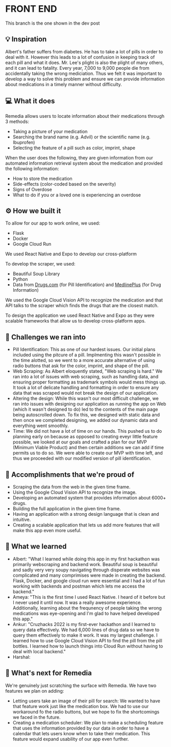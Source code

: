 # FRONT END
This branch is the one shown in the dev post

## 💡 Inspiration
Albert's father suffers from diabetes. He has to take a lot of pills in order to deal with it. However this leads to a lot of confusion in keeping track of each pill and what it does. Mr. Lee's plight is also the plight of many others, and it can lead to fatality. Every year, 7,000 to 9,000 people die from accidentally taking the wrong mediciation. Thus we felt it was important to develop a way to solve this problem and ensure we can provide information about medications in a timely manner without difficulty.

## 💻 What it does
Remedia allows users to locate information about their medications through 3 methods:
- Taking a picture of your medication
- Searching the brand name (e.g. Advil) or the scientific name (e.g. Ibuprofen)
- Selecting the feature of a pill such as color, imprint, shape

When the user does the following, they are given information from our automated information retrieval system about the medication and provided the following information:

- How to store the medication
- Side-effects (color-coded based on the severity)
- Signs of Overdose
- What to do if you or a loved one is experiencing an overdose

## ⚙️ How we built it
To allow for our app to work online, we used:
- Flask
- Docker
- Google Cloud Run

We used React Native and Expo to develop our cross-platform 

To develop the scraper, we used:
- Beautiful Soup Library
- Python
- Data from [Drugs.com](https://www.drugs.com/pill_identification.html) (for Pill Identification) and [MedlinePlus](https://medlineplus.gov/druginformation.html) (for Drug Information)

We used the Google Cloud Vision API to recognize the medication and that API talks to the scraper which finds the drugs that are the closest match.

To design the application we used React Native and Expo as they were scalable frameworks that allow us to develop cross-platform apps.

## 🧠 Challenges we ran into
- Pill Identification: This as one of our hardest issues. Our initial plans included using the pitcure of a pill. Implmenting this wasn't possible in the time alotted, so we went to a more accurate alternative of using radio buttons that ask for the color, imprint, and shape of the pill. 
- Web Scraping: As Albert eloquently stated, "Web scraping is hard." We ran into a lot of issues with web scraping, such as handling data, and ensuring proper formatting as trademark symbols would mess things up. It took a lot of delicate handling and formatting in order to ensure any data that was scraped would not break the design of our application.
- Altering the design: While this wasn't our most difficult challenge, we ran into issues with designing our application as running the app on Web (which it wasn't designed to do) led to the contents of the main page being autoscrolled down. To fix this, we designed with static data and then once we completed designing, we added our dynamic data and everything went smoothly.
- Time: We did not have a lot of time on our hands. This pushed us to do planning early on because as opposed to creating eveyr little feature possible, we looked at our goals and crafted a plan for our MVP (Minimum Viable Product) and then certain additions we can add if time permits us to do so. We were able to create our MVP with time left, and thus we proceeded with our modified version of pill identification.

## 🏅 Accomplishments that we're proud of

- Scraping the data from the web in the given time frame.
- Using the Google Cloud Vision API to recognize the image.
- Developing an automated system that provides information about 6000+ drugs.
- Building the full application in the given time frame.
- Having an application with a strong design language that is clean and intuitive.
- Creating a scalable application that lets us add more features that will make this app even more useful.

## 📖 What we learned
- Albert: "What I learned while doing this app in my first hackathon was primarily webscraping and backend work. Beautiful soup is beautiful and sadly very very soupy navigating through disperate websites was complicated and many comprimises were made in creating the backend. Flask, Docker, and google cloud run were essential and I had a lot of fun working with backends and postman which lets me access the backend."
- Ameya: "This is the first time I used React Native. I heard of it before but I never used it until now. It was a really awesome experience. Additionally, learning about the frequnency of people taking the wrong medications was eye-opening and I'm glad to have helped developed this app."
- Ankur: "Cruzhacks 2022 is my first-ever hackathon and I learned to query data effectively. We had 6,000 lines of drug data so we have to query them effectively to make it work. It was my largest challenge. I learned how to use Google Cloud Vision API to find the pill from the pill bottles. I learned how to launch things into Cloud Run without having to deal with local backend." 
- Harshal: 

## 🚀 What's next for Remedia
We're genuinely just scratching the surface with Remedia. We have two features we plan on adding:
- Letting users take an image of their pill for search: We wanted to have that feature work just like the medication box. We had to use our workaround fo the radio buttons, but we hope to fix the shortcomings we faced in the future. 
- Creating a medication scheduler: We plan to make a scheduling feature that uses the information provided by our data in order to have a calendar that lets users know when to take their medication. This feature would expand usability of our app even further. 
